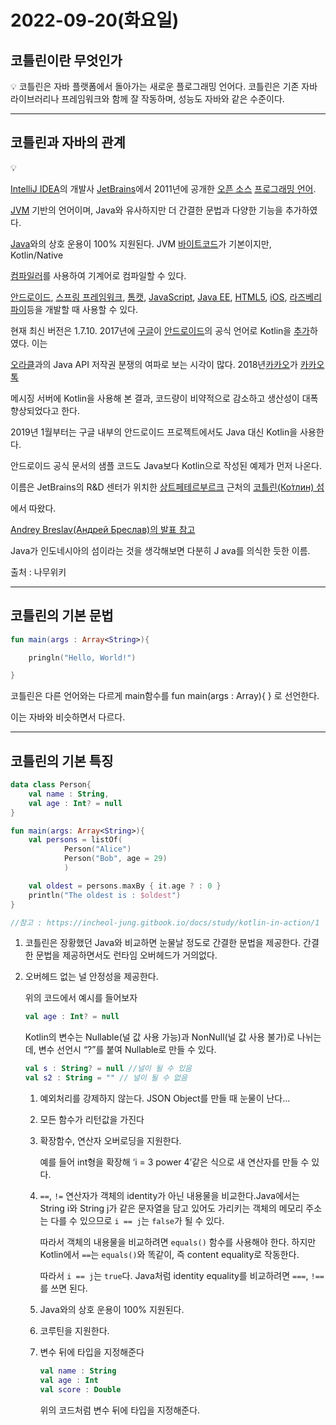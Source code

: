# 2022-09-20(화요일)

## 코틀린이란 무엇인가

<aside>
💡 코틀린은 자바 플랫폼에서 돌아가는 새로운 플로그래밍 언어다.
코틀린은 기존 자바 라이브러리나 프레임워크와 함께 잘 작동하며, 성능도 자바와 같은 수준이다.

</aside>

 

---

## 코틀린과 자바의 관계

<aside>
💡

[IntelliJ IDEA](https://namu.wiki/w/IntelliJ%20IDEA)의 개발사 [JetBrains](https://namu.wiki/w/JetBrains)에서 2011년에 공개한 [오픈 소스](https://namu.wiki/w/%EC%98%A4%ED%94%88%20%EC%86%8C%EC%8A%A4) [프로그래밍 언어](https://namu.wiki/w/%ED%94%84%EB%A1%9C%EA%B7%B8%EB%9E%98%EB%B0%8D%20%EC%96%B8%EC%96%B4).

[JVM](https://namu.wiki/w/Java%20Virtual%20Machine) 기반의 언어이며, Java와 유사하지만 더 간결한 문법과 다양한 기능을 추가하였다.

[Java](https://namu.wiki/w/Java)와의 상호 운용이 100% 지원된다. JVM [바이트코드](https://namu.wiki/w/%EB%B0%94%EC%9D%B4%ED%8A%B8%EC%BD%94%EB%93%9C)가 기본이지만, Kotlin/Native

[컴파일러](https://namu.wiki/w/%EC%BB%B4%ED%8C%8C%EC%9D%BC%EB%9F%AC)를 사용하여 기계어로 컴파일할 수 있다.

[안드로이드](https://namu.wiki/w/%EC%95%88%EB%93%9C%EB%A1%9C%EC%9D%B4%EB%93%9C(%EC%9A%B4%EC%98%81%EC%B2%B4%EC%A0%9C)), [스프링 프레임워크](https://namu.wiki/w/Spring(%ED%94%84%EB%A0%88%EC%9E%84%EC%9B%8C%ED%81%AC)), [톰캣](https://namu.wiki/w/%ED%86%B0%EC%BA%A3), [JavaScript](https://namu.wiki/w/JavaScript), [Java EE](https://namu.wiki/w/Java), [HTML5](https://namu.wiki/w/HTML5), [iOS](https://namu.wiki/w/iOS), [라즈베리 파이](https://namu.wiki/w/%EB%9D%BC%EC%A6%88%EB%B2%A0%EB%A6%AC%20%ED%8C%8C%EC%9D%B4(%EC%BB%B4%ED%93%A8%ED%84%B0))등을 개발할 때 사용할 수 있다.

현재 최신 버전은 1.7.10. 2017년에 [구글](https://namu.wiki/w/%EA%B5%AC%EA%B8%80)이 [안드로이드](https://namu.wiki/w/%EC%95%88%EB%93%9C%EB%A1%9C%EC%9D%B4%EB%93%9C(%EC%9A%B4%EC%98%81%EC%B2%B4%EC%A0%9C))의 공식 언어로 Kotlin을 [추가](https://blog.jetbrains.com/kotlin/2017/05/kotlin-on-android-now-official/)하였다. 이는

[오라클](https://namu.wiki/w/%EC%98%A4%EB%9D%BC%ED%81%B4(%EA%B8%B0%EC%97%85))과의 Java API 저작권 분쟁의 여파로 보는 시각이 많다. 2018년[카카오](https://namu.wiki/w/%EC%B9%B4%EC%B9%B4%EC%98%A4(%EA%B8%B0%EC%97%85))가 [카카오톡](https://namu.wiki/w/%EC%B9%B4%EC%B9%B4%EC%98%A4%ED%86%A1)

메시징 서버에 Kotlin을 사용해 본 결과, 코드량이 비약적으로 감소하고 생산성이 대폭 향상되었다고 한다.

2019년 1월부터는 구글 내부의 안드로이드 프로젝트에서도 Java 대신 Kotlin을 사용한다.

안드로이드 공식 문서의 샘플 코드도 Java보다 Kotlin으로 작성된 예제가 먼저 나온다.

이름은 JetBrains의 R&D 센터가 위치한 [상트페테르부르크](https://namu.wiki/w/%EC%83%81%ED%8A%B8%ED%8E%98%ED%85%8C%EB%A5%B4%EB%B6%80%EB%A5%B4%ED%81%AC) 근처의 [코틀린(Ко́тлин) 섬](https://namu.wiki/w/%EC%BD%94%ED%8B%80%EB%A6%B0%20%EC%84%AC)

에서 따왔다.

[Andrey Breslav(Андрей Бреслав)의 발표 참고](https://youtu.be/VU_L2_XGQ9s) 

Java가 인도네시아의 섬이라는 것을 생각해보면 다분히 J ava를 의식한 듯한 이름.

출처 : 나무위키

</aside>

---

 

## 코틀린의 기본 문법

```kotlin
fun main(args : Array<String>){

	pringln("Hello, World!")

}
```

코틀린은 다른 언어와는 다르게 main함수를 fun main(args : Array<String>){ } 로 선언한다.

이는 자바와 비슷하면서 다르다.

---

## 코틀린의 기본 특징

```kotlin
data class Person{
	val name : String,
	val age : Int? = null
}

fun main(args: Array<String>){
	val persons = listOf(
			Person("Alice")
			Person("Bob", age = 29)
			)

	val oldest = persons.maxBy { it.age ? : 0 }
	println("The oldest is : $oldest")
}

//참고 : https://incheol-jung.gitbook.io/docs/study/kotlin-in-action/1 
```

1. 코틀린은 장황했던 Java와 비교하면 눈물날 정도로 간결한 문법을 제공한다. 간결한 문법을 제공하면서도 런타임 오버헤드가 거의없다.
2. 오버헤드 없는 널 안정성을 제공한다.
    
    위의 코드에서 예시를 들어보자
    
    ```kotlin
    val age : Int? = null
    ```
    
    Kotlin의 변수는 Nullable(널 값 사용 가능)과 NonNull(널 값 사용 불가)로 나뉘는데, 변수 선언시 “?”를 붙여 Nullable로 만들 수 있다.
    
    ```kotlin
    val s : String? = null //널이 될 수 있음
    val s2 : String = "" // 널이 될 수 없음
    ```
    
    1. 예외처리를 강제하지 않는다. JSON Object를 만들 때 눈물이 난다…
    2. 모든 함수가 리턴값을 가진다
    3. 확장함수, 연산자 오버로딩을 지원한다.
        
        예를 들어 int형을 확장해 ‘i = 3 power 4’같은 식으로 새 연산자를 만들 수 있다.
        
    4. `==`, `!=` 연산자가 객체의 identity가 아닌 내용물을 비교한다.Java에서는 String i와 String j가 같은 문자열을 담고 있어도 가리키는 객체의 메모리 주소는 다를 수 있으므로 `i == j`는 `false`가 될 수 있다. 
        
        따라서 객체의 내용물을 비교하려면 `equals()` 함수를 사용해야 한다. 하지만 Kotlin에서 `==`는 `equals()`와 똑같이, 즉 content equality로 작동한다. 
        
        따라서 `i == j`는 `true`다. Java처럼 identity equality를 비교하려면 `===`, `!==`를 쓰면 된다.
        
    5. Java와의 상호 운용이 100% 지원된다.
    6. 코루틴을 지원한다.
    7. 변수 뒤에 타입을 지정해준다
        
        ```kotlin
        val name : String
        val age : Int
        val score : Double
        ```
        
        위의 코드처럼 변수 뒤에 타입을 지정해준다.